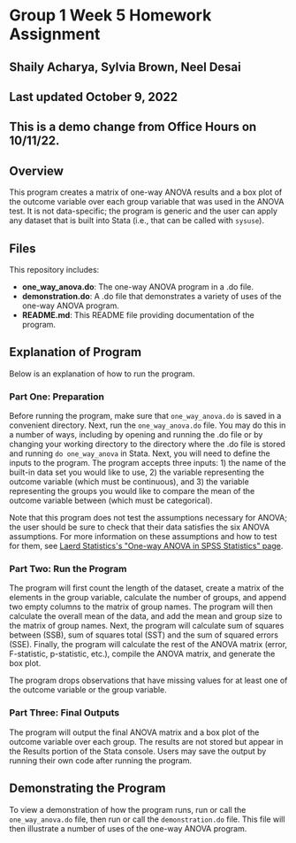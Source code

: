 # Group 1 Week 5 Homework Assignment
## Shaily Acharya, Sylvia Brown, Neel Desai
## Last updated October 9, 2022

## This is a demo change from Office Hours on 10/11/22.

## Overview

This program creates a matrix of one-way ANOVA results and a box plot of the outcome variable over each group variable that was used in the ANOVA test. It is not data-specific; the program is generic and the user can apply any dataset that is built into Stata (i.e., that can be called with `sysuse`).

## Files
This repository includes:

- **one_way_anova.do**: The one-way ANOVA program in a .do file.
- **demonstration.do**: A .do file that demonstrates a variety of uses of the one-way ANOVA program.
- **README.md**: This README file providing documentation of the program.

## Explanation of Program

Below is an explanation of how to run the program.

### Part One: Preparation

Before running the program, make sure that `one_way_anova.do` is saved in a convenient directory. Next, run the `one_way_anova.do` file. You may do this in a number of ways, including by opening and running the .do file or by changing your working directory to the directory where the .do file is stored and running `do one_way_anova` in Stata. Next, you will need to define the inputs to the program. The program accepts three inputs: 1) the name of the built-in data set you would like to use, 2) the variable representing the outcome variable (which must be continuous), and 3) the variable representing the groups you would like to compare the mean of the outcome variable between (which must be categorical).

Note that this program does not test the assumptions necessary for ANOVA; the user should be sure to check that their data satisfies the six ANOVA assumptions. For more information on these assumptions and how to test for them, see [Laerd Statistics's "One-way ANOVA in SPSS Statistics" page](https://statistics.laerd.com/spss-tutorials/one-way-anova-using-spss-statistics.php).

### Part Two: Run the Program

The program will first count the length of the dataset, create a matrix of the elements in the group variable, calculate the number of groups, and append two empty columns to the matrix of group names. The program will then calculate the overall mean of the data, and add the mean and group size to the matrix of group names. Next, the program will calculate sum of squares between (SSB), sum of squares total (SST) and the sum of squared errors (SSE). Finally, the program will calculate the rest of the ANOVA matrix (error, F-statistic, p-statistic, etc.), compile the ANOVA matrix, and generate the box plot.

The program drops observations that have missing values for at least one of the outcome variable or the group variable.

### Part Three: Final Outputs

The program will output the final ANOVA matrix and a box plot of the outcome variable over each group. The results are not stored but appear in the Results portion of the Stata console. Users may save the output by running their own code after running the program.

## Demonstrating the Program

To view a demonstration of how the program runs, run or call the `one_way_anova.do` file, then run or call the `demonstration.do` file. This file will then illustrate a number of uses of the one-way ANOVA program.
